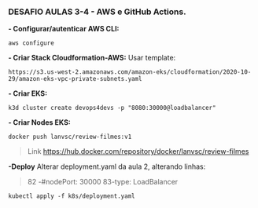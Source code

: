 ### **DESAFIO AULAS 3-4 - AWS e GitHub Actions.**
**- Configurar/autenticar AWS CLI:**
```
aws configure
```
**- Criar Stack Cloudformation-AWS:**
Usar template:
```
https://s3.us-west-2.amazonaws.com/amazon-eks/cloudformation/2020-10-29/amazon-eks-vpc-private-subnets.yaml
```
**- Criar EKS:**
```
k3d cluster create devops4devs -p "8080:30000@loadbalancer"
```
**- Criar Nodes EKS:**
```
docker push lanvsc/review-filmes:v1
```
>Link
https://hub.docker.com/repository/docker/lanvsc/review-filmes

**-Deploy**
Alterar deployment.yaml da aula 2, alterando linhas: 
>82 -#nodePort: 30000
>83-type: LoadBalancer
``` 
kubectl apply -f k8s/deployment.yaml
